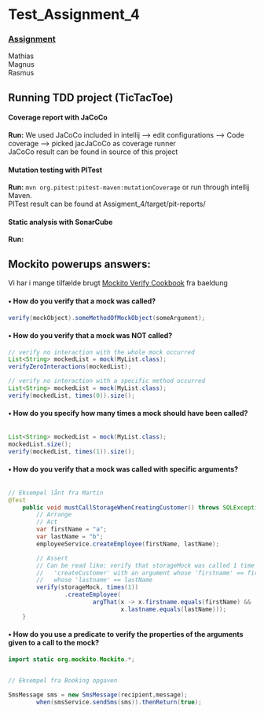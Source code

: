 # Test_Assignment_4

### [Assignment](https://datsoftlyngby.github.io/soft2020fall/resources/672dd591-assignment-04.pdf)  
Mathias  
Magnus  
Rasmus  
  
## Running TDD project (TicTacToe)  
  
#### Coverage report with JaCoCo  
**Run:** We used JaCoCo included in intellij --> edit configurations --> Code coverage --> picked jacJaCoCo as coverage runner  
JaCoCo result can be found in source of this project

#### Mutation testing with PITest  
**Run:** `mvn org.pitest:pitest-maven:mutationCoverage` or run through intellij Maven.   
PITest result can be found at Assigment_4/target/pit-reports/  

#### Static analysis with SonarCube  
**Run:** 

  
## Mockito powerups answers:  
Vi har i mange tilfælde brugt [Mockito Verify Cookbook](https://www.baeldung.com/mockito-verify) fra baeldung


#### • How do you verify that a mock was called?  
``` java 
verify(mockObject).someMethodOfMockObject(someArgument); 
```

#### • How do you verify that a mock was NOT called?  

``` java
// verify no interaction with the whole mock occurred
List<String> mockedList = mock(MyList.class);
verifyZeroInteractions(mockedList);

// verify no interaction with a specific method occurred
List<String> mockedList = mock(MyList.class);
verify(mockedList, times(0)).size();
```  

#### • How do you specify how many times a mock should have been called?  
``` java 

List<String> mockedList = mock(MyList.class);
mockedList.size();
verify(mockedList, times(1)).size();
```
  
#### • How do you verify that a mock was called with specific arguments? 
``` java 

// Eksempel lånt fra Martin
@Test
    public void mustCallStorageWhenCreatingCustomer() throws SQLException {
        // Arrange
        // Act
        var firstName = "a";
        var lastName = "b";
        employeeService.createEmployee(firstName, lastName);

        // Assert
        // Can be read like: verify that storageMock was called 1 time on the method
        //   'createCustomer' with an argument whose 'firstname' == firstName and
        //   whose 'lastname' == lastName
        verify(storageMock, times(1))
                .createEmployee(
                        argThat(x -> x.firstname.equals(firstName) &&
                                x.lastname.equals(lastName)));
    }
```

#### • How do you use a predicate to verify the properties of the arguments given to a call to the mock?  

``` java 
import static org.mockito.Mockito.*;


// Eksempel fra Booking opgaven

SmsMessage sms = new SmsMessage(recipient,message);
        when(smsService.sendSms(sms)).thenReturn(true);
```

